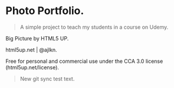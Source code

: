 # Photo Portfolio.

> A simple project to teach my students in a course on Udemy.

Big Picture by HTML5 UP.

html5up.net | @ajlkn.

Free for personal and commercial use under the CCA 3.0 license (html5up.net/license).

> New git sync test text.
